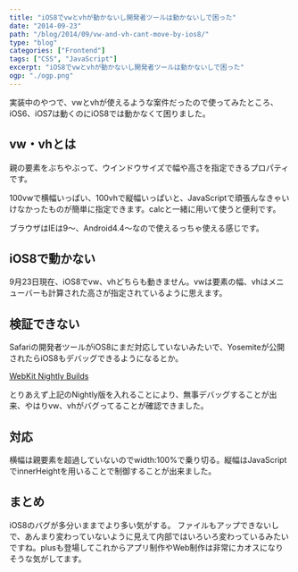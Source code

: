 ```yaml
---
title: "iOS8でvwとvhが動かないし開発者ツールは動かないしで困った"
date: "2014-09-23"
path: "/blog/2014/09/vw-and-vh-cant-move-by-ios8/"
type: "blog"
categories: ["Frontend"]
tags: ["CSS", "JavaScript"]
excerpt: "iOS8でvwとvhが動かないし開発者ツールは動かないしで困った"
ogp: "./ogp.png"
---
```


実装中のやつで、vwとvhが使えるような案件だったので使ってみたところ、iOS6、iOS7は動くのにiOS8では動かなくて困りました。

## vw・vhとは

親の要素をぶちやぶって、ウインドウサイズで幅や高さを指定できるプロパティです。

100vwで横幅いっぱい、100vhで縦幅いっぱいと、JavaScriptで頑張んなきゃいけなかったものが簡単に指定できます。calcと一緒に用いて使うと便利です。

ブラウザはIEは9〜、Android4.4〜なので使えるっちゃ使える感じです。

## iOS8で動かない

9月23日現在、iOS8でvw、vhどちらも動きません。vwは要素の幅、vhはメニューバーも計算された高さが指定されているように思えます。

## 検証できない

Safariの開発者ツールがiOS8にまだ対応していないみたいで、Yosemiteが公開されたらiOS8もデバッグできるようになるとか。

<a href="http://nightly.webkit.org/">WebKit Nightly Builds</a>

とりあえず上記のNightly版を入れることにより、無事デバッグすることが出来、やはりvw、vhがバグってることが確認できました。

## 対応

横幅は親要素を超過していないのでwidth:100%で乗り切る。縦幅はJavaScriptでinnerHeightを用いることで制御することが出来ました。

## まとめ

iOS8のバグが多分いままでより多い気がする。
ファイルもアップできないしで、あんまり変わっていないように見えて内部ではいろいろ変わっているみたいですね。plusも登場してこれからアプリ制作やWeb制作は非常にカオスになりそうな気がしてます。
